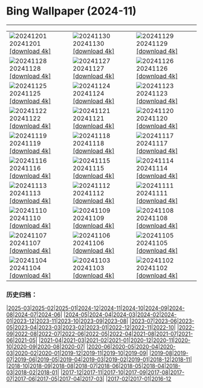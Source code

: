 # Bing Wallpaper (2024-11)
**************

<table><tr><td><img src="https://www.bing.com/th?id=OHR.KilchurnAutumn_PT-BR7553426712_1920x1080.jpg" alt="20241201"> 20241201 <a href="https://www.bing.com/th?id=OHR.KilchurnAutumn_PT-BR7553426712_UHD.jpg">[download 4k]</a></td><td><img src="https://www.bing.com/th?id=OHR.MtStMichel_PT-BR7244299173_1920x1080.jpg" alt="20241130"> 20241130 <a href="https://www.bing.com/th?id=OHR.MtStMichel_PT-BR7244299173_UHD.jpg">[download 4k]</a></td><td><img src="https://www.bing.com/th?id=OHR.AssiniboineTS_PT-BR1279222621_1920x1080.jpg" alt="20241129"> 20241129 <a href="https://www.bing.com/th?id=OHR.AssiniboineTS_PT-BR1279222621_UHD.jpg">[download 4k]</a></td></tr><tr><td><img src="https://www.bing.com/th?id=OHR.SemoisRiver_PT-BR1104311841_1920x1080.jpg" alt="20241128"> 20241128 <a href="https://www.bing.com/th?id=OHR.SemoisRiver_PT-BR1104311841_UHD.jpg">[download 4k]</a></td><td><img src="https://www.bing.com/th?id=OHR.TrulliGrove_PT-BR0953922642_1920x1080.jpg" alt="20241127"> 20241127 <a href="https://www.bing.com/th?id=OHR.TrulliGrove_PT-BR0953922642_UHD.jpg">[download 4k]</a></td><td><img src="https://www.bing.com/th?id=OHR.AmboseliGiraffes_PT-BR7213408743_1920x1080.jpg" alt="20241126"> 20241126 <a href="https://www.bing.com/th?id=OHR.AmboseliGiraffes_PT-BR7213408743_UHD.jpg">[download 4k]</a></td></tr><tr><td><img src="https://www.bing.com/th?id=OHR.SonomaCoast_PT-BR0576687853_1920x1080.jpg" alt="20241125"> 20241125 <a href="https://www.bing.com/th?id=OHR.SonomaCoast_PT-BR0576687853_UHD.jpg">[download 4k]</a></td><td><img src="https://www.bing.com/th?id=OHR.FibonacciAloe_PT-BR0422432793_1920x1080.jpg" alt="20241124"> 20241124 <a href="https://www.bing.com/th?id=OHR.FibonacciAloe_PT-BR0422432793_UHD.jpg">[download 4k]</a></td><td><img src="https://www.bing.com/th?id=OHR.ZafraCastle_PT-BR0233064740_1920x1080.jpg" alt="20241123"> 20241123 <a href="https://www.bing.com/th?id=OHR.ZafraCastle_PT-BR0233064740_UHD.jpg">[download 4k]</a></td></tr><tr><td><img src="https://www.bing.com/th?id=OHR.LionCubs_PT-BR9649632612_1920x1080.jpg" alt="20241122"> 20241122 <a href="https://www.bing.com/th?id=OHR.LionCubs_PT-BR9649632612_UHD.jpg">[download 4k]</a></td><td><img src="https://www.bing.com/th?id=OHR.ConscienciaNegraCamelia_PT-BR9267638631_1920x1080.jpg" alt="20241121"> 20241121 <a href="https://www.bing.com/th?id=OHR.ConscienciaNegraCamelia_PT-BR9267638631_UHD.jpg">[download 4k]</a></td><td><img src="https://www.bing.com/th?id=OHR.TasmansArch_PT-BR8823523988_1920x1080.jpg" alt="20241120"> 20241120 <a href="https://www.bing.com/th?id=OHR.TasmansArch_PT-BR8823523988_UHD.jpg">[download 4k]</a></td></tr><tr><td><img src="https://www.bing.com/th?id=OHR.PorthcawlLighthouse_PT-BR8599692510_1920x1080.jpg" alt="20241119"> 20241119 <a href="https://www.bing.com/th?id=OHR.PorthcawlLighthouse_PT-BR8599692510_UHD.jpg">[download 4k]</a></td><td><img src="https://www.bing.com/th?id=OHR.RedStag_PT-BR8362159412_1920x1080.jpg" alt="20241118"> 20241118 <a href="https://www.bing.com/th?id=OHR.RedStag_PT-BR8362159412_UHD.jpg">[download 4k]</a></td><td><img src="https://www.bing.com/th?id=OHR.FrieslandNetherlands_PT-BR8090828736_1920x1080.jpg" alt="20241117"> 20241117 <a href="https://www.bing.com/th?id=OHR.FrieslandNetherlands_PT-BR8090828736_UHD.jpg">[download 4k]</a></td></tr><tr><td><img src="https://www.bing.com/th?id=OHR.RepublicaBR_PT-BR7751607802_1920x1080.jpg" alt="20241116"> 20241116 <a href="https://www.bing.com/th?id=OHR.RepublicaBR_PT-BR7751607802_UHD.jpg">[download 4k]</a></td><td><img src="https://www.bing.com/th?id=OHR.ManarolaItaly_PT-BR4966210433_1920x1080.jpg" alt="20241115"> 20241115 <a href="https://www.bing.com/th?id=OHR.ManarolaItaly_PT-BR4966210433_UHD.jpg">[download 4k]</a></td><td><img src="https://www.bing.com/th?id=OHR.KelpForest_PT-BR4486917005_1920x1080.jpg" alt="20241114"> 20241114 <a href="https://www.bing.com/th?id=OHR.KelpForest_PT-BR4486917005_UHD.jpg">[download 4k]</a></td></tr><tr><td><img src="https://www.bing.com/th?id=OHR.CoveArch_PT-BR3365210428_1920x1080.jpg" alt="20241113"> 20241113 <a href="https://www.bing.com/th?id=OHR.CoveArch_PT-BR3365210428_UHD.jpg">[download 4k]</a></td><td><img src="https://www.bing.com/th?id=OHR.Banff24_PT-BR3167336781_1920x1080.jpg" alt="20241112"> 20241112 <a href="https://www.bing.com/th?id=OHR.Banff24_PT-BR3167336781_UHD.jpg">[download 4k]</a></td><td><img src="https://www.bing.com/th?id=OHR.YucatanFlamingos_PT-BR2968915702_1920x1080.jpg" alt="20241111"> 20241111 <a href="https://www.bing.com/th?id=OHR.YucatanFlamingos_PT-BR2968915702_UHD.jpg">[download 4k]</a></td></tr><tr><td><img src="https://www.bing.com/th?id=OHR.MoroccoMilkyWay_PT-BR2736576550_1920x1080.jpg" alt="20241110"> 20241110 <a href="https://www.bing.com/th?id=OHR.MoroccoMilkyWay_PT-BR2736576550_UHD.jpg">[download 4k]</a></td><td><img src="https://www.bing.com/th?id=OHR.GlacialRivers_PT-BR2577171994_1920x1080.jpg" alt="20241109"> 20241109 <a href="https://www.bing.com/th?id=OHR.GlacialRivers_PT-BR2577171994_UHD.jpg">[download 4k]</a></td><td><img src="https://www.bing.com/th?id=OHR.CanadaWolves_PT-BR2357751401_1920x1080.jpg" alt="20241108"> 20241108 <a href="https://www.bing.com/th?id=OHR.CanadaWolves_PT-BR2357751401_UHD.jpg">[download 4k]</a></td></tr><tr><td><img src="https://www.bing.com/th?id=OHR.ShiShiBeach_PT-BR2103643981_1920x1080.jpg" alt="20241107"> 20241107 <a href="https://www.bing.com/th?id=OHR.ShiShiBeach_PT-BR2103643981_UHD.jpg">[download 4k]</a></td><td><img src="https://www.bing.com/th?id=OHR.DiadaLinguaPortuguesa_PT-BR1619682232_1920x1080.jpg" alt="20241106"> 20241106 <a href="https://www.bing.com/th?id=OHR.DiadaLinguaPortuguesa_PT-BR1619682232_UHD.jpg">[download 4k]</a></td><td><img src="https://www.bing.com/th?id=OHR.LencoisMaranhao_PT-BR0859804056_1920x1080.jpg" alt="20241105"> 20241105 <a href="https://www.bing.com/th?id=OHR.LencoisMaranhao_PT-BR0859804056_UHD.jpg">[download 4k]</a></td></tr><tr><td><img src="https://www.bing.com/th?id=OHR.YucatanBiosphere_PT-BR0460941860_1920x1080.jpg" alt="20241104"> 20241104 <a href="https://www.bing.com/th?id=OHR.YucatanBiosphere_PT-BR0460941860_UHD.jpg">[download 4k]</a></td><td><img src="https://www.bing.com/th?id=OHR.BisonYellowstone_PT-BR0601244596_1920x1080.jpg" alt="20241103"> 20241103 <a href="https://www.bing.com/th?id=OHR.BisonYellowstone_PT-BR0601244596_UHD.jpg">[download 4k]</a></td><td><img src="https://www.bing.com/th?id=OHR.VineyardsBlackForestFall_PT-BR1234639247_1920x1080.jpg" alt="20241102"> 20241102 <a href="https://www.bing.com/th?id=OHR.VineyardsBlackForestFall_PT-BR1234639247_UHD.jpg">[download 4k]</a></td></tr></table>

### 历史归档：

|[2025-03](/../2025-03/2025-03.md)|[2025-02](/../2025-02/2025-02.md)|[2025-01](/../2025-01/2025-01.md)|[2024-12](/../2024-12/2024-12.md)|[2024-11](/2024-11.md)|[2024-10](/../2024-10/2024-10.md)|[2024-09](/../2024-09/2024-09.md)|[2024-08](/../2024-08/2024-08.md)|[2024-07](/../2024-07/2024-07.md)|[2024-06](/../2024-06/2024-06.md)|
|[2024-05](/../2024-05/2024-05.md)|[2024-04](/../2024-04/2024-04.md)|[2024-03](/../2024-03/2024-03.md)|[2024-02](/../2024-02/2024-02.md)|[2024-01](/../2024-01/2024-01.md)|[2023-12](/../2023-12/2023-12.md)|[2023-11](/../2023-11/2023-11.md)|[2023-10](/../2023-10/2023-10.md)|[2023-09](/../2023-09/2023-09.md)|[2023-08](/../2023-08/2023-08.md)|
|[2023-07](/../2023-07/2023-07.md)|[2023-06](/../2023-06/2023-06.md)|[2023-05](/../2023-05/2023-05.md)|[2023-04](/../2023-04/2023-04.md)|[2023-03](/../2023-03/2023-03.md)|[2023-02](/../2023-02/2023-02.md)|[2023-01](/../2023-01/2023-01.md)|[2022-12](/../2022-12/2022-12.md)|[2022-11](/../2022-11/2022-11.md)|[2022-10](/../2022-10/2022-10.md)|
|[2022-09](/../2022-09/2022-09.md)|[2022-08](/../2022-08/2022-08.md)|[2022-07](/../2022-07/2022-07.md)|[2022-06](/../2022-06/2022-06.md)|[2022-05](/../2022-05/2022-05.md)|[2022-04](/../2022-04/2022-04.md)|[2021-08](/../2021-08/2021-08.md)|[2021-07](/../2021-07/2021-07.md)|[2021-06](/../2021-06/2021-06.md)|[2021-05](/../2021-05/2021-05.md)|
|[2021-04](/../2021-04/2021-04.md)|[2021-03](/../2021-03/2021-03.md)|[2021-02](/../2021-02/2021-02.md)|[2021-01](/../2021-01/2021-01.md)|[2020-12](/../2020-12/2020-12.md)|[2020-11](/../2020-11/2020-11.md)|[2020-10](/../2020-10/2020-10.md)|[2020-09](/../2020-09/2020-09.md)|[2020-08](/../2020-08/2020-08.md)|[2020-07](/../2020-07/2020-07.md)|
|[2020-06](/../2020-06/2020-06.md)|[2020-05](/../2020-05/2020-05.md)|[2020-04](/../2020-04/2020-04.md)|[2020-03](/../2020-03/2020-03.md)|[2020-02](/../2020-02/2020-02.md)|[2020-01](/../2020-01/2020-01.md)|[2019-12](/../2019-12/2019-12.md)|[2019-11](/../2019-11/2019-11.md)|[2019-10](/../2019-10/2019-10.md)|[2019-09](/../2019-09/2019-09.md)|
|[2019-08](/../2019-08/2019-08.md)|[2019-07](/../2019-07/2019-07.md)|[2019-06](/../2019-06/2019-06.md)|[2019-05](/../2019-05/2019-05.md)|[2019-04](/../2019-04/2019-04.md)|[2019-03](/../2019-03/2019-03.md)|[2019-02](/../2019-02/2019-02.md)|[2019-01](/../2019-01/2019-01.md)|[2018-12](/../2018-12/2018-12.md)|[2018-11](/../2018-11/2018-11.md)|
|[2018-10](/../2018-10/2018-10.md)|[2018-09](/../2018-09/2018-09.md)|[2018-08](/../2018-08/2018-08.md)|[2018-07](/../2018-07/2018-07.md)|[2018-06](/../2018-06/2018-06.md)|[2018-05](/../2018-05/2018-05.md)|[2018-04](/../2018-04/2018-04.md)|[2018-03](/../2018-03/2018-03.md)|[2018-02](/../2018-02/2018-02.md)|[2018-01](/../2018-01/2018-01.md)|
|[2017-12](/../2017-12/2017-12.md)|[2017-11](/../2017-11/2017-11.md)|[2017-10](/../2017-10/2017-10.md)|[2017-09](/../2017-09/2017-09.md)|[2017-08](/../2017-08/2017-08.md)|[2017-07](/../2017-07/2017-07.md)|[2017-06](/../2017-06/2017-06.md)|[2017-05](/../2017-05/2017-05.md)|[2017-04](/../2017-04/2017-04.md)|[2017-03](/../2017-03/2017-03.md)|
|[2017-02](/../2017-02/2017-02.md)|[2017-01](/../2017-01/2017-01.md)|[2016-12](/../2016-12/2016-12.md)